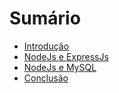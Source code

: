 # Sumário

* [Introdução](introducao.md)
* [NodeJs e ExpressJs](nodejs-expressjs.md)
* [NodeJs e MySQL](nodejs-mysql.md)
* [Conclusão](conclusao.md)

